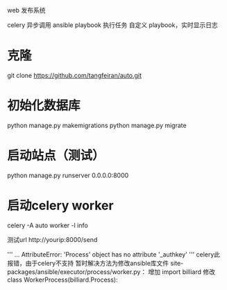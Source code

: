 web 发布系统

celery 异步调用 ansible playbook 执行任务
自定义 playbook，实时显示日志

# 克隆
git clone https://github.com/tangfeiran/auto.git

# 初始化数据库
python manage.py makemigrations
python manage.py migrate

# 启动站点（测试）
python manage.py runserver 0.0.0.0:8000

# 启动celery worker
celery -A auto worker -l info

测试url http://yourip:8000/send

'''
...
AttributeError: 'Process' object has no attribute '_authkey'
'''
celery此报错，由于celery不支持
暂时解决方法为修改ansible库文件 site-packages/ansible/executor/process/worker.py：
增加 import billiard
修改 class WorkerProcess(billiard.Process):